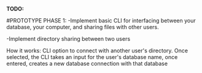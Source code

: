 **TODO:**

#PROTOTYPE PHASE 1:
-Implement basic CLI for interfacing between your database, your computer, and sharing files with other users.

-Implement directory sharing between two users
  <p>How it works: CLI option to connect with another user's directory. Once selected, the CLI takes an input for the user's database name, once entered, creates a new database connection with that database</p>
